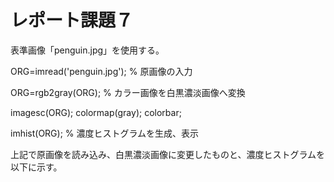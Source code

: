 # レポート課題７

表準画像「penguin.jpg」を使用する。

ORG=imread('penguin.jpg'); % 原画像の入力

ORG=rgb2gray(ORG); % カラー画像を白黒濃淡画像へ変換

imagesc(ORG); colormap(gray); colorbar;

imhist(ORG); % 濃度ヒストグラムを生成、表示

上記で原画像を読み込み、白黒濃淡画像に変更したものと、濃度ヒストグラムを以下に示す。












